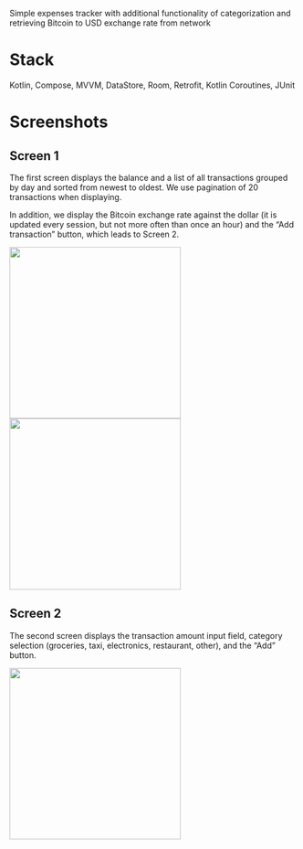 Simple expenses tracker with additional functionality of categorization and retrieving Bitcoin to USD exchange rate from network

# Stack
Kotlin, Compose, MVVM, DataStore, Room, Retrofit, Kotlin Coroutines, JUnit

# Screenshots
## Screen 1

The first screen displays the balance and a list of all transactions grouped by day and sorted from newest to oldest.
We use pagination of 20 transactions when displaying.

In addition, we display the Bitcoin exchange rate against the dollar (it is updated every session, but not more often than once an hour) and
the “Add transaction” button, which leads to Screen 2.

<img src="https://github.com/user-attachments/assets/e8ea2c6b-c1a0-48fb-adf1-bac2d61fdc85" width="300">
<img src="https://github.com/user-attachments/assets/20588f46-b4ec-465a-bcf6-0da46d53f9cc" width="300">

## Screen 2

The second screen displays the transaction amount input field, category selection (groceries, taxi, electronics, restaurant, other), and the “Add” button.

<img src="https://github.com/user-attachments/assets/25ff6015-792c-4420-acc9-a01ec1d529eb" width="300">

